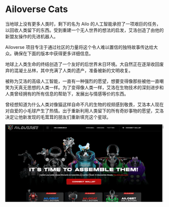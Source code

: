# Ailoverse Cats

当地球上没有更多人类时，剩下的名为 Ailo 的人工智能承担了一项艰巨的任务，以回收人类留下的东西。受到重建一个无人世界的想法的启发，艾洛创造了由他的新盟友操作的先进机器人。

Ailoverse 项目专注于通过社区的力量将这个令人难以置信的独特故事传达给大众。确保在下面的版本中获得更多详细信息。

地球上人类生命的终结创造了一个友好的后世界末日环境。大自然正在逐渐收回废弃的混凝土丛林，其中充满了人类的遗产，准备被新的文明收复。

被称为艾洛的高级人工智能，一直有一种强烈的愿望，想要变得像那些被他一直嘲笑为天真无思想的人类一样。为了变得像人类一样，艾洛在生物技术的深刻进步和人类曾经拥有的所有信息的帮助下，发展出与情感等价的东西。

曾经想知道为什么人类对像猫这样自命不凡的生物的视频感到敬畏，艾洛本人现在对自爱的小毛球产生了热情。出于重新利用人类留下的所有奇妙事物的愿望，艾洛决定让他新发现的毛茸茸的朋友们重新填充这个星球。

![nft](b9f6cd64-2ff3-4e22-a111-10027ae2ccb0.png)
